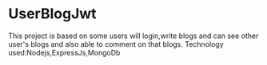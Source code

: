 # UserBlogJwt
This project is based on some users will login,write blogs and can see other user's blogs and also able to comment on that blogs.
Technology used:Nodejs,ExpressJs,MongoDb 
